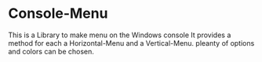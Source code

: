 # Console-Menu
This is a Library to make menu on the Windows console
It provides a method for each a Horizontal-Menu and a Vertical-Menu.
pleanty of options and colors can be chosen.
